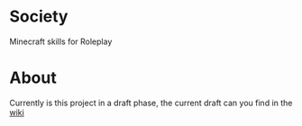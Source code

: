 # Society
Minecraft skills for Roleplay

# About
Currently is this project in a draft phase, the current draft can you find in the [wiki](https://github.com/Garthi/Society/wiki)

